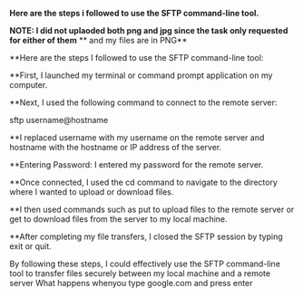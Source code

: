 **Here are the steps i followed to use the SFTP command-line tool.**

**NOTE: I did not uplaoded both png and jpg since the task only requested for either of them**
** and my files are in PNG**

**Here are the steps I followed to use the SFTP command-line tool:

**First, I launched my terminal or command prompt application on my computer.

**Next, I used the following command to connect to the remote server:

sftp username@hostname

**I replaced username with my username on the remote server and hostname with the hostname or IP address of the server.

**Entering Password: I entered my password for the remote server.

**Once connected, I used the cd command to navigate to the directory where I wanted to upload or download files.

**I then used commands such as put to upload files to the remote server or get to download files from the server to my local machine.

**After completing my file transfers, I closed the SFTP session by typing exit or quit.

By following these steps, I could effectively use the SFTP command-line tool to transfer files securely between my local machine and a remote server
What happens whenyou type google.com and press enter
